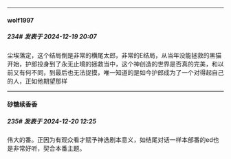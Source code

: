 ﻿
*****

####  wolf1997  
##### 234#       发表于 2024-12-19 20:07

尘埃落定，这个结局倒是非常的横尾太郎，非常的E结局，从当年没能拯救的黑猫开始，护郎投身到了永无止境的拯救当中，这个神创造的世界是否真的完美，和以前又有何不同，到最后也无法捉摸，唯一知道的是如今护郎成为了一个对得起自己的人，正如他期望那样


*****

####  砂糖续香香  
##### 235#       发表于 2024-12-20 12:25

伟大的番。正因为有观众看才赋予神选剧本意义，如结尾对话一样本部番的ed也是非常好听，契合本番主题。

